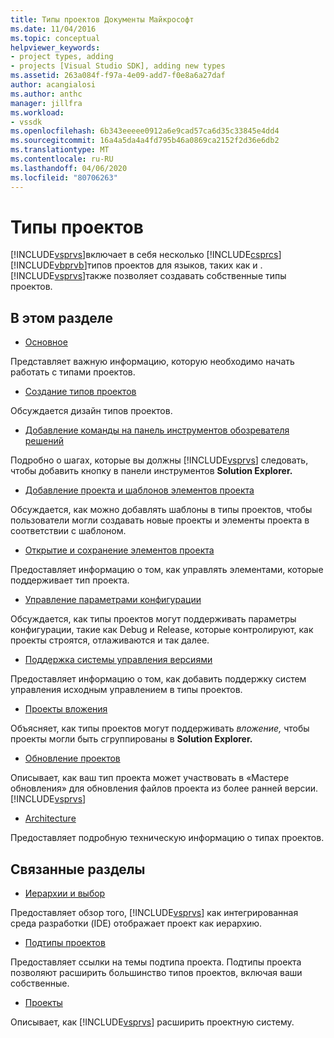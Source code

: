 ```yaml
---
title: Типы проектов Документы Майкрософт
ms.date: 11/04/2016
ms.topic: conceptual
helpviewer_keywords:
- project types, adding
- projects [Visual Studio SDK], adding new types
ms.assetid: 263a084f-f97a-4e09-add7-f0e8a6a27daf
author: acangialosi
ms.author: anthc
manager: jillfra
ms.workload:
- vssdk
ms.openlocfilehash: 6b343eeeee0912a6e9cad57ca6d35c33845e4dd4
ms.sourcegitcommit: 16a4a5da4a4fd795b46a0869ca2152f2d36e6db2
ms.translationtype: MT
ms.contentlocale: ru-RU
ms.lasthandoff: 04/06/2020
ms.locfileid: "80706263"
---
```

# <a name="project-types"></a>Типы проектов
[!INCLUDE[vsprvs](../../code-quality/includes/vsprvs_md.md)]включает в себя несколько [!INCLUDE[csprcs](../../data-tools/includes/csprcs_md.md)] [!INCLUDE[vbprvb](../../code-quality/includes/vbprvb_md.md)]типов проектов для языков, таких как и . [!INCLUDE[vsprvs](../../code-quality/includes/vsprvs_md.md)]также позволяет создавать собственные типы проектов.

## <a name="in-this-section"></a>В этом разделе
- [Основное](../../extensibility/internals/project-type-essentials.md)

 Представляет важную информацию, которую необходимо начать работать с типами проектов.

- [Создание типов проектов](../../extensibility/internals/creating-project-types.md)

 Обсуждается дизайн типов проектов.

- [Добавление команды на панель инструментов обозревателя решений](../../extensibility/adding-a-command-to-the-solution-explorer-toolbar.md)

 Подробно о шагах, которые вы должны [!INCLUDE[vsprvs](../../code-quality/includes/vsprvs_md.md)] следовать, чтобы добавить кнопку в панели инструментов **Solution Explorer.**

- [Добавление проекта и шаблонов элементов проекта](../../extensibility/internals/adding-project-and-project-item-templates.md)

 Обсуждается, как можно добавлять шаблоны в типы проектов, чтобы пользователи могли создавать новые проекты и элементы проекта в соответствии с шаблоном.

- [Открытие и сохранение элементов проекта](../../extensibility/internals/opening-and-saving-project-items.md)

 Предоставляет информацию о том, как управлять элементами, которые поддерживает тип проекта.

- [Управление параметрами конфигурации](../../extensibility/internals/managing-configuration-options.md)

 Обсуждается, как типы проектов могут поддерживать параметры конфигурации, такие как Debug и Release, которые контролируют, как проекты строятся, отлаживаются и так далее.

- [Поддержка системы управления версиями](../../extensibility/internals/supporting-source-control.md)

 Предоставляет информацию о том, как добавить поддержку систем управления исходным управлением в типы проектов.

- [Проекты вложения](../../extensibility/internals/nesting-projects.md)

 Объясняет, как типы проектов могут поддерживать *вложение,* чтобы проекты могли быть сгруппированы в **Solution Explorer.**

- [Обновление проектов](../../extensibility/internals/upgrading-projects.md)

 Описывает, как ваш тип проекта может участвовать в «Мастере обновления» для обновления файлов проекта из более ранней версии. [!INCLUDE[vsprvs](../../code-quality/includes/vsprvs_md.md)]

- [Architecture](../../extensibility/internals/project-types-architecture.md)

 Предоставляет подробную техническую информацию о типах проектов.

## <a name="related-sections"></a>Связанные разделы
- [Иерархии и выбор](../../extensibility/internals/hierarchies-and-selection.md)

 Предоставляет обзор того, [!INCLUDE[vsprvs](../../code-quality/includes/vsprvs_md.md)] как интегрированная среда разработки (IDE) отображает проект как иерархию.

- [Подтипы проектов](../../extensibility/internals/project-subtypes.md)

 Предоставляет ссылки на темы подтипа проекта. Подтипы проекта позволяют расширить большинство типов проектов, включая ваши собственные.

- [Проекты](../../extensibility/internals/projects.md)

 Описывает, как [!INCLUDE[vsprvs](../../code-quality/includes/vsprvs_md.md)] расширить проектную систему.
